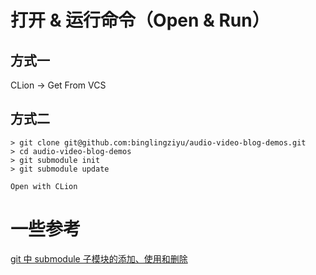 
# 打开 & 运行命令（Open & Run）

## 方式一

CLion -> Get From VCS

## 方式二

```shell script
> git clone git@github.com:binglingziyu/audio-video-blog-demos.git
> cd audio-video-blog-demos
> git submodule init
> git submodule update

Open with CLion
```



# 一些参考

[git 中 submodule 子模块的添加、使用和删除](https://blog.csdn.net/guotianqing/article/details/82391665)